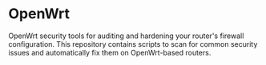 # OpenWrt

OpenWrt security tools for auditing and hardening your router's firewall configuration. This repository contains scripts to scan for common security issues and automatically fix them on OpenWrt-based routers.